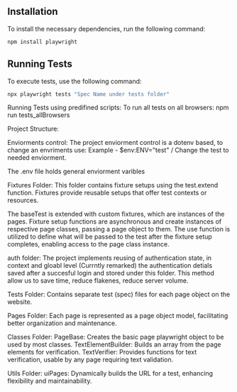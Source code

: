 ## Installation
To install the necessary dependencies, run the following command: 
```bash
npm install playwright
```

## Running Tests
To execute tests, use the following command: 
```bash
npx playwright tests "Spec Name under tests folder"
```

Running Tests using predifined scripts:
To run all tests on all browsers: npm run tests_allBrowsers

Project Structure:

Enviorments control:
The project enviorment control is a dotenv based, to change an envriments use:
Example - $env:ENV="test" / Change the test to needed enviorment.

The .env file holds general enviorment varibles 

Fixtures Folder: This folder contains fixture setups using the test.extend function. Fixtures provide reusable setups that offer test contexts or resources.

The baseTest is extended with custom fixtures, which are instances of the pages. Fixture setup functions are asynchronous and create instances of respective page classes, passing a page object to them. The use function is utilized to define what will be passed to the test after the fixture setup completes, enabling access to the page class instance.

auth folder: The project implements reusing of authentication state, in context and gloabl level (Currntly remarked) the authentication detials saved after a succesful login and stored under this folder.
This method allow us to save time, reduce flakenes, reduce server volume.

Tests Folder: Contains separate test (spec) files for each page object on the website.

Pages Folder: Each page is represented as a page object model, facilitating better organization and maintenance.

Classes Folder: PageBase: Creates the basic page playwright object to be used by most classes. TextElementBuilder: Builds an array from the page elements for verification. TextVerifier: Provides functions for text verification, usable by any page requiring text validation.

Utils Folder: uiPages: Dynamically builds the URL for a test, enhancing flexibility and maintainability.


